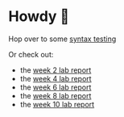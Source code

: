 # Howdy 🤠

Hop over to some [syntax testing](basic-syntax.md)

Or check out:

- the [week 2 lab report](week2.md)
- the [week 4 lab report](week4.md)
- the [week 6 lab report](week6.md)
- the [week 8 lab report](week8.md)
- the [week 10 lab report](week10.md)
